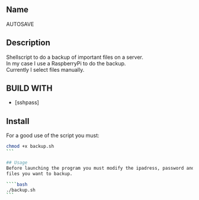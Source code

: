 ## Name
AUTOSAVE

## Description
Shellscript to do a backup of important files on a server. \
In my case I use a RaspberryPi to do the backup. \
Currently I select files manually.

## BUILD WITH

* [sshpass]

## Install
For a good use of the script you must:

````bash
chmod +x backup.sh
```

## Usage
Before launching the program you must modify the ipadress, password and the \
files you want to backup.

````bash
./backup.sh
```

